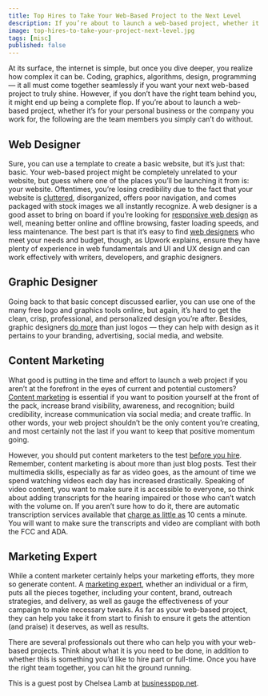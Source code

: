 ```yaml
---
title: Top Hires to Take Your Web-Based Project to the Next Level
description: If you’re about to launch a web-based project, whether it’s for a small or large business, the following are the team members you simply can’t do without.
image: top-hires-to-take-your-project-next-level.jpg
tags: [misc]
published: false
---
```


At its surface, the internet is simple, but once you dive deeper, you realize how complex it can be. Coding, graphics, algorithms, design, programming — it all must come together seamlessly if you want your next web-based project to truly shine. However, if you don’t have the right team behind you, it might end up being a complete flop. If you’re about to launch a web-based project, whether it’s for your personal business or the company you work for, the following are the team members you simply can’t do without.

## Web Designer

Sure, you can use a template to create a basic website, but it’s just that: basic. Your web-based project might be completely unrelated to your website, but guess where one of the places you’ll be launching it from is: your website. Oftentimes, you’re losing credibility due to the fact that your website is [cluttered](https://www.business.com/articles/7-website-design-mistakes-that-can-hurt-conversion/), disorganized, offers poor navigation, and comes packaged with stock images we all instantly recognize. A web designer is a good asset to bring on board if you’re looking for [responsive web design](https://www.keycdn.com/blog/benefits-of-responsive-web-design) as well, meaning better online and offline browsing, faster loading speeds, and less maintenance. The best part is that it’s easy to find [web designers](https://www.upwork.com/hire/web-designers/) who meet your needs and budget, though, as Upwork explains, ensure they have plenty of experience in web fundamentals and UI and UX design and can work effectively with writers, developers, and graphic designers.

## Graphic Designer

Going back to that basic concept discussed earlier, you can use one of the many free logo and graphics tools online, but again, it’s hard to get the clean, crisp, professional, and personalized design you’re after. Besides, graphic designers [do more](https://www.twine.fm/blog/what-can-a-graphic-designer-do-for-my-business/) than just logos — they can help with design as it pertains to your branding, advertising, social media, and website.

<EmailSignup title='Like this post? Join my mailing list!' />

## Content Marketing

What good is putting in the time and effort to launch a web project if you aren’t at the forefront in the eyes of current and potential customers? [Content marketing](https://masterful-marketing.com/content-marketing-benefits-challenges-tips/) is essential if you want to position yourself at the front of the pack, increase brand visibility, awareness, and recognition; build credibility, increase communication via social media; and create traffic. In other words, your web project shouldn’t be the only content you’re creating, and most certainly not the last if you want to keep that positive momentum going.

However, you should put content marketers to the test [before you hire](https://contently.com/2017/04/26/content-marketing-hiring-golden-rules/). Remember, content marketing is about more than just blog posts. Test their multimedia skills, especially as far as video goes, as the amount of time we spend watching videos each day has increased drastically. Speaking of video content, you want to make sure it is accessible to everyone, so think about adding transcripts for the hearing impaired or those who can’t watch with the volume on. If you aren’t sure how to do it, there are automatic transcription services available that [charge as little as](https://www.rev.com/automated-transcription) 10 cents a minute. You will want to make sure the transcripts and video are compliant with both the FCC and ADA.

## Marketing Expert

While a content marketer certainly helps your marketing efforts, they more so generate content. A [marketing expert](https://www.business.com/articles/7-reasons-to-hire-marketing-experts/), whether an individual or a firm, puts all the pieces together, including your content, brand, outreach strategies, and delivery, as well as gauge the effectiveness of your campaign to make necessary tweaks. As far as your web-based project, they can help you take it from start to finish to ensure it gets the attention (and praise) it deserves, as well as results.

There are several professionals out there who can help you with your web-based projects. Think about what it is you need to be done, in addition to whether this is something you’d like to hire part or full-time. Once you have the right team together, you can hit the ground running.

This is a guest post by Chelsea Lamb at [businesspop.net](https://www.businesspop.net).
